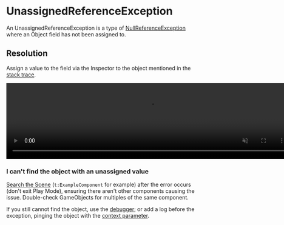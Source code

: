 # UnassignedReferenceException

An UnassignedReferenceException is a type of [NullReferenceException](NullReferenceException.md) where an Object field has not been assigned to.

## Resolution
Assign a value to the field via the Inspector to the object mentioned in the [stack trace](../Stack%20Traces.md).

<video width="750" height="200" autoplay loop muted controls><source type="video/webm" src="https://unity.huh.how/Video/inspector-references.webm"></video>

### I can't find the object with an unassigned value
[Search the Scene](../Scene%20View/Searching.md) (`t:ExampleComponent` for example) after the error occurs (don't exit Play Mode), ensuring there aren't other components causing the issue. Double-check GameObjects for multiples of the same component.  

If you still cannot find the object, use the [debugger](../Debugging/Debugger.md); or add a log before the exception, pinging the object with the [context parameter](../Debugging/Logging/How-to.md#the-context-parameter).
